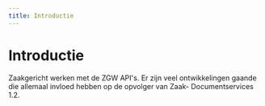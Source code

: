 ```yaml
---
title: Introductie
---
```

# Introductie

Zaakgericht werken met de ZGW API's. Er zijn veel ontwikkelingen gaande die
allemaal invloed hebben op de opvolger van Zaak- Documentservices 1.2.

